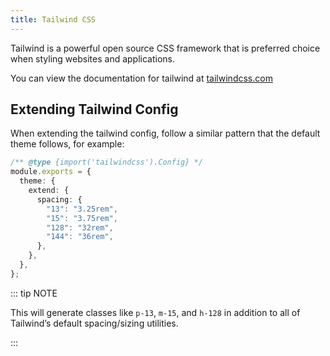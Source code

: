 ```yaml
---
title: Tailwind CSS
---
```


Tailwind is a powerful open source CSS framework that is preferred choice when styling websites and applications.

You can view the documentation for tailwind at [tailwindcss.com](https://tailwindcss.com)

## Extending Tailwind Config

When extending the tailwind config, follow a similar pattern that the default theme follows, for example:

```typescript
/** @type {import('tailwindcss').Config} */
module.exports = {
  theme: {
    extend: {
      spacing: {
        "13": "3.25rem",
        "15": "3.75rem",
        "128": "32rem",
        "144": "36rem",
      },
    },
  },
};
```

::: tip NOTE

This will generate classes like `p-13`, `m-15`, and `h-128` in addition to all of Tailwind’s default spacing/sizing utilities.

:::
